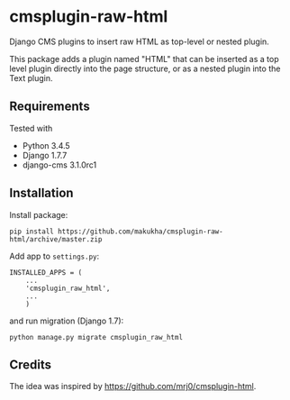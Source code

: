 cmsplugin-raw-html
====================

Django CMS plugins to insert raw HTML as top-level or nested plugin.

This package adds a plugin named "HTML" that can be inserted as a top level plugin directly into the page structure,
or as a nested plugin into the Text plugin.

Requirements
------------

Tested with
* Python 3.4.5
* Django 1.7.7
* django-cms 3.1.0rc1

Installation
------------

Install package:

    pip install https://github.com/makukha/cmsplugin-raw-html/archive/master.zip

Add app to `settings.py`:

    INSTALLED_APPS = (
        ...
        'cmsplugin_raw_html',
        ...
        )

and run migration (Django 1.7):

    python manage.py migrate cmsplugin_raw_html

Credits
-------

The idea was inspired by https://github.com/mrj0/cmsplugin-html.
